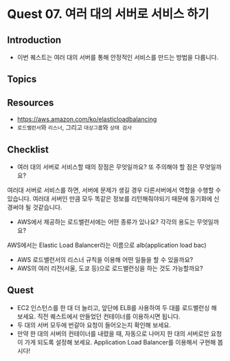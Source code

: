 # Quest 07. 여러 대의 서버로 서비스 하기

## Introduction
* 이번 퀘스트는 여러 대의 서버를 통해 안정적인 서비스를 만드는 방법을 다룹니다.

## Topics

## Resources
* https://aws.amazon.com/ko/elasticloadbalancing
* `로드밸런서`와 `리스너`, 그리고 `대상그룹`와 `상태 검사`

## Checklist
* 여러 대의 서버로 서비스할 때의 장점은 무엇일까요? 또 주의해야 할 점은 무엇일까요?

여러대 서버로 서비스를 하면, 서버에 문제가 생길 경우 다른서버에서 역할을 수행할 수 있습니다. 여러대 서버인 만큼 모두 똑같은 정보를 리턴해줘야되기 때문에 동기화에 신경써야 될 것같습니다.  

* AWS에서 제공하는 로드밸런서에는 어떤 종류가 있나요? 각각의 용도는 무엇일까요?

AWS에서는 Elastic Load Balancer라는 이름으로 alb(application load bac)

* AWS 로드밸런서의 리스너 규칙을 이용해 어떤 일들을 할 수 있을까요?
* AWS의 여러 리전(서울, 도쿄 등)으로 로드밸런싱을 하는 것도 가능할까요?

## Quest
* EC2 인스턴스를 한 대 더 늘리고, 앞단에 ELB를 사용하여 두 대를 로드밸런싱 해 보세요. 직전 퀘스트에서 만들었던 컨테이너를 이용하시면 됩니다.
* 두 대의 서버 모두에 번갈아 요청이 들어오는지 확인해 보세요.
* 만약 한 대의 서버의 컨테이너를 내렸을 때, 자동으로 나머지 한 대의 서버로만 요청이 가게 되도록 설정해 보세요. Application Load Balancer를 이용해서 구현해 봅시다!
